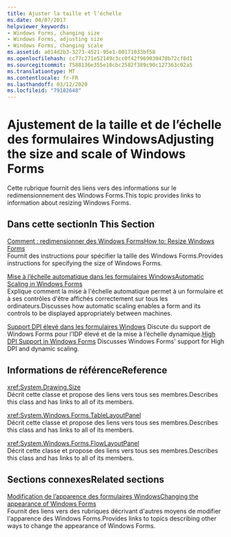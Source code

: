 ```yaml
---
title: Ajuster la taille et l’échelle
ms.date: 04/07/2017
helpviewer_keywords:
- Windows Forms, changing size
- Windows Forms, adjusting size
- Windows Forms, changing scale
ms.assetid: a014d2b3-3273-4521-95e1-00171033bf58
ms.openlocfilehash: cc77c271e52149c3cc0f42f969030478b72cf8d1
ms.sourcegitcommit: 7588136e355e10cbc2582f389c90c127363c02a5
ms.translationtype: MT
ms.contentlocale: fr-FR
ms.lasthandoff: 03/12/2020
ms.locfileid: "79182648"
---
```

# <a name="adjusting-the-size-and-scale-of-windows-forms"></a><span data-ttu-id="e0eb6-102">Ajustement de la taille et de l’échelle des formulaires Windows</span><span class="sxs-lookup"><span data-stu-id="e0eb6-102">Adjusting the size and scale of Windows Forms</span></span>
<span data-ttu-id="e0eb6-103">Cette rubrique fournit des liens vers des informations sur le redimensionnement des Windows Forms.</span><span class="sxs-lookup"><span data-stu-id="e0eb6-103">This topic provides links to information about resizing Windows Forms.</span></span>  
  
## <a name="in-this-section"></a><span data-ttu-id="e0eb6-104">Dans cette section</span><span class="sxs-lookup"><span data-stu-id="e0eb6-104">In This Section</span></span>  
 [<span data-ttu-id="e0eb6-105">Comment : redimensionner des Windows Forms</span><span class="sxs-lookup"><span data-stu-id="e0eb6-105">How to: Resize Windows Forms</span></span>](how-to-resize-windows-forms.md)  
 <span data-ttu-id="e0eb6-106">Fournit des instructions pour spécifier la taille des Windows Forms.</span><span class="sxs-lookup"><span data-stu-id="e0eb6-106">Provides instructions for specifying the size of Windows Forms.</span></span>  
  
 [<span data-ttu-id="e0eb6-107">Mise à l’échelle automatique dans les formulaires Windows</span><span class="sxs-lookup"><span data-stu-id="e0eb6-107">Automatic Scaling in Windows Forms</span></span>](automatic-scaling-in-windows-forms.md)  
 <span data-ttu-id="e0eb6-108">Explique comment la mise à l'échelle automatique permet à un formulaire et à ses contrôles d'être affichés correctement sur tous les ordinateurs.</span><span class="sxs-lookup"><span data-stu-id="e0eb6-108">Discusses how automatic scaling enables a form and its controls to be displayed appropriately between machines.</span></span>  
  
 <span data-ttu-id="e0eb6-109">[Support DPI élevé dans les formulaires Windows](high-dpi-support-in-windows-forms.md) Discute du support de Windows Forms pour l’IDP élevé et de la mise à l’échelle dynamique.</span><span class="sxs-lookup"><span data-stu-id="e0eb6-109">[High DPI Support in Windows Forms](high-dpi-support-in-windows-forms.md) Discusses Windows Forms' support for High DPI and dynamic scaling.</span></span>
  
## <a name="reference"></a><span data-ttu-id="e0eb6-110">Informations de référence</span><span class="sxs-lookup"><span data-stu-id="e0eb6-110">Reference</span></span>  
 <xref:System.Drawing.Size>  
 <span data-ttu-id="e0eb6-111">Décrit cette classe et propose des liens vers tous ses membres.</span><span class="sxs-lookup"><span data-stu-id="e0eb6-111">Describes this class and has links to all of its members.</span></span>  
  
 <xref:System.Windows.Forms.TableLayoutPanel>  
 <span data-ttu-id="e0eb6-112">Décrit cette classe et propose des liens vers tous ses membres.</span><span class="sxs-lookup"><span data-stu-id="e0eb6-112">Describes this class and has links to all of its members.</span></span>  
  
 <xref:System.Windows.Forms.FlowLayoutPanel>  
 <span data-ttu-id="e0eb6-113">Décrit cette classe et propose des liens vers tous ses membres.</span><span class="sxs-lookup"><span data-stu-id="e0eb6-113">Describes this class and has links to all of its members.</span></span>  
  
## <a name="related-sections"></a><span data-ttu-id="e0eb6-114">Sections connexes</span><span class="sxs-lookup"><span data-stu-id="e0eb6-114">Related sections</span></span>  
 [<span data-ttu-id="e0eb6-115">Modification de l’apparence des formulaires Windows</span><span class="sxs-lookup"><span data-stu-id="e0eb6-115">Changing the appearance of Windows Forms</span></span>](changing-the-appearance-of-windows-forms.md)  
 <span data-ttu-id="e0eb6-116">Fournit des liens vers des rubriques décrivant d'autres moyens de modifier l'apparence des Windows Forms.</span><span class="sxs-lookup"><span data-stu-id="e0eb6-116">Provides links to topics describing other ways to change the appearance of Windows Forms.</span></span>
